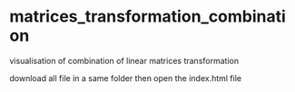 # matrices_transformation_combination
visualisation of combination of linear matrices transformation

download all file in a same folder then open the index.html file
